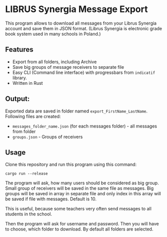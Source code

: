 # LIBRUS Synergia Message Export

This program allows to download all messages from your Librus Synergia account and save them in JSON format. (Librus Synergia is electronic grade book system used in many schools in Poland.)

## Features
- Export from all folders, including Archive
- Save big groups of message receivers to separate file
- Easy CLI (Command line interface) with progressbars from `indicatif` library.
- Written in Rust

## Output:
Exported data are saved in folder named `export_FirstName_LastName`.  
Following files are created:

- `messages_folder_name.json` (for each messages folder) - all messages from folder
- `groups.json` - Groups of receivers

## Usage
Clone this repository and run this program using this command:

```
cargo run --release
```

The program will ask, how many users should be considered as big group. Small group of receivers will be saved in the same file as messages. Big groups will be saved in array in separate file and only index in this array will be saved if file with messages. Default is 10.

This is useful, because some teachers very often send messages to all students in the school.

Then the program will ask for username and password. Then you will have to choose, which folder to download. By default all folders are selected.
